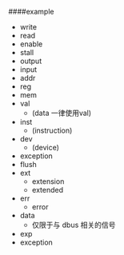 ####example
- write
- read
- enable
- stall
- output
- input
- addr
- reg
- mem
- val  
  - (data 一律使用val)
- inst	
  - (instruction)
- dev
  - (device)
- exception
- flush
- ext
  - extension
  - extended
- err
  - error
- data
  - 仅限于与 dbus 相关的信号
- exp
 - exception
